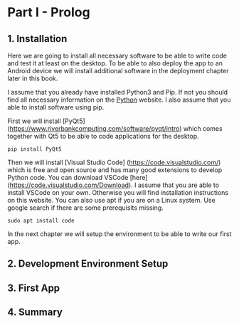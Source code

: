 # Part I - Prolog  

## 1. Installation  
Here we are going to install all necessary software to be able to write code and test it at least on the desktop. 
To be able to also deploy the app to an Android device we will install additional software in the deployment chapter later in this book. 

I assume that you already have installed Python3 and Pip. If not you should find all necessary information on the [Python](https://python.org) website. 
I also assume that you able to install software using pip. 

First we will install [PyQt5] (https://www.riverbankcomputing.com/software/pyqt/intro) which comes together with Qt5 to be able to code applications for the desktop. 
```
pip install PyQt5
```

Then we will install [Visual Studio Code] (https://code.visualstudio.com/) which is free and open source and has many good extensions to develop Python code. 
You can download VSCode [here] (https://code.visualstudio.com/Download). I assume that you are able to install VSCode on your own. Otherwise you will find installation instructions on this website. 
You can also use apt if you are on a Linux system. 
Use google search if there are some prerequisits missing. 
```
sudo apt install code
```
In the next chapter we will setup the environment to be able to write our first app. 

## 2. Development Environment Setup  

## 3. First App  

## 4. Summary  
